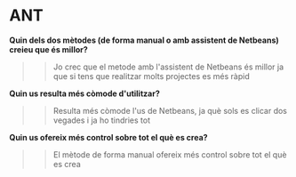 # ANT

**Quin dels dos mètodes (de forma manual o amb assistent de Netbeans) creieu que és millor?**
>>Jo crec que el metode amb l'assistent de Netbeans és millor ja que si tens que realitzar molts projectes es més ràpid

**Quin us resulta més còmode d'utilitzar?**
>>Resulta més còmode l'us de Netbeans, ja què sols es clicar dos vegades i ja ho tindries tot

**Quin us ofereix més control sobre tot el què es crea?**
>>El mètode de forma manual ofereix més control sobre tot el què es crea
